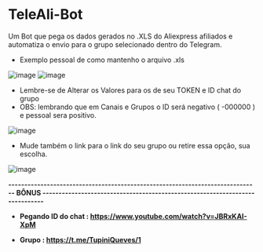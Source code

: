 # TeleAli-Bot
Um Bot que pega os dados gerados no .XLS do Aliexpress afiliados e automatiza o envio para o grupo selecionado dentro do Telegram.

- Exemplo pessoal de como mantenho o arquivo .xls

![image](https://github.com/Lkbsst/TeleAli-Bot/assets/131914485/a11cbb0c-4470-40e7-9495-cb43a130c160)
![image](https://github.com/Lkbsst/TeleAli-Bot/assets/131914485/a3c5b0c8-8115-4c59-8c09-f283b3390d32)

- Lembre-se de Alterar os Valores para os de seu TOKEN e ID chat do grupo <br>
- OBS: lembrando que em Canais e Grupos o ID será negativo ( -000000 ) e pessoal sera positivo.

![image](https://github.com/Lkbsst/TeleAli-Bot/assets/131914485/cf067ce9-63f0-4564-9b48-27cfe6d942e7)

- Mude também o link para o link do seu grupo ou retire essa opção, sua escolha.

![image](https://github.com/Lkbsst/TeleAli-Bot/assets/131914485/8be938ab-45e2-4b94-9630-fa36833406c0)



<b> ------------------------------------------------------------------------------ BÔNUS -----------------------------------------------------------------------------

- Pegando ID do chat : https://www.youtube.com/watch?v=JBRxKAI-XpM

- Grupo : https://t.me/TupiniQueves/1
